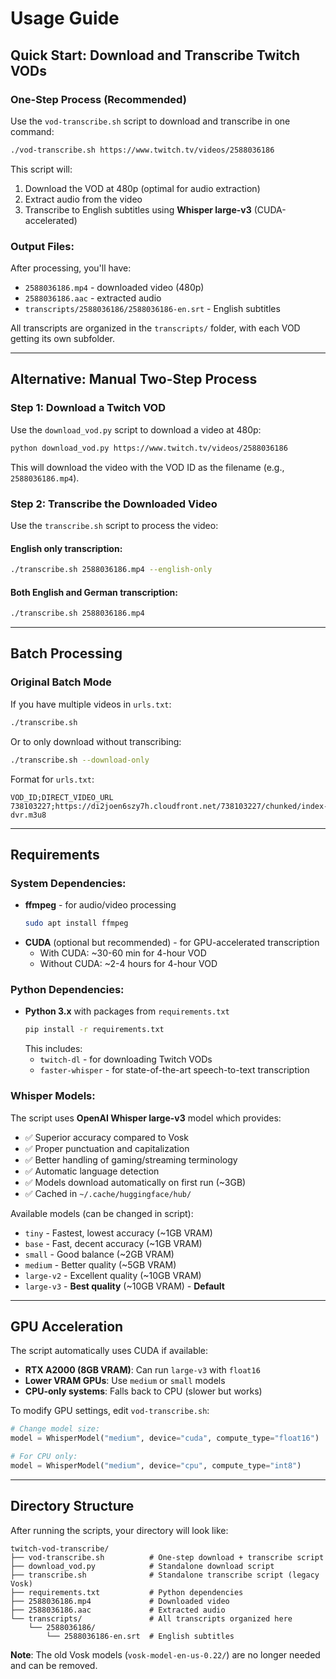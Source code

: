 # Usage Guide

## Quick Start: Download and Transcribe Twitch VODs

### One-Step Process (Recommended)

Use the `vod-transcribe.sh` script to download and transcribe in one command:

```bash
./vod-transcribe.sh https://www.twitch.tv/videos/2588036186
```

This script will:
1. Download the VOD at 480p (optimal for audio extraction)
2. Extract audio from the video
3. Transcribe to English subtitles using **Whisper large-v3** (CUDA-accelerated)

### Output Files:

After processing, you'll have:
- `2588036186.mp4` - downloaded video (480p)
- `2588036186.aac` - extracted audio
- `transcripts/2588036186/2588036186-en.srt` - English subtitles

All transcripts are organized in the `transcripts/` folder, with each VOD getting its own subfolder.

---

## Alternative: Manual Two-Step Process

### Step 1: Download a Twitch VOD

Use the `download_vod.py` script to download a video at 480p:

```bash
python download_vod.py https://www.twitch.tv/videos/2588036186
```

This will download the video with the VOD ID as the filename (e.g., `2588036186.mp4`).

### Step 2: Transcribe the Downloaded Video

Use the `transcribe.sh` script to process the video:

#### English only transcription:
```bash
./transcribe.sh 2588036186.mp4 --english-only
```

#### Both English and German transcription:
```bash
./transcribe.sh 2588036186.mp4
```

---

## Batch Processing

### Original Batch Mode

If you have multiple videos in `urls.txt`:
```bash
./transcribe.sh
```

Or to only download without transcribing:
```bash
./transcribe.sh --download-only
```

Format for `urls.txt`:
```
VOD_ID;DIRECT_VIDEO_URL
738103227;https://di2joen6szy7h.cloudfront.net/738103227/chunked/index-dvr.m3u8
```

---

## Requirements

### System Dependencies:
- **ffmpeg** - for audio/video processing
  ```bash
  sudo apt install ffmpeg
  ```
- **CUDA** (optional but recommended) - for GPU-accelerated transcription
  - With CUDA: ~30-60 min for 4-hour VOD
  - Without CUDA: ~2-4 hours for 4-hour VOD

### Python Dependencies:
- **Python 3.x** with packages from `requirements.txt`
  ```bash
  pip install -r requirements.txt
  ```
  This includes:
  - `twitch-dl` - for downloading Twitch VODs
  - `faster-whisper` - for state-of-the-art speech-to-text transcription

### Whisper Models:
The script uses **OpenAI Whisper large-v3** model which provides:
- ✅ Superior accuracy compared to Vosk
- ✅ Proper punctuation and capitalization
- ✅ Better handling of gaming/streaming terminology
- ✅ Automatic language detection
- ✅ Models download automatically on first run (~3GB)
- ✅ Cached in `~/.cache/huggingface/hub/`

Available models (can be changed in script):
- `tiny` - Fastest, lowest accuracy (~1GB VRAM)
- `base` - Fast, decent accuracy (~1GB VRAM)
- `small` - Good balance (~2GB VRAM)
- `medium` - Better quality (~5GB VRAM)
- `large-v2` - Excellent quality (~10GB VRAM)
- `large-v3` - **Best quality** (~10GB VRAM) - **Default**

---

## GPU Acceleration

The script automatically uses CUDA if available:
- **RTX A2000 (8GB VRAM)**: Can run `large-v3` with `float16`
- **Lower VRAM GPUs**: Use `medium` or `small` models
- **CPU-only systems**: Falls back to CPU (slower but works)

To modify GPU settings, edit `vod-transcribe.sh`:
```python
# Change model size:
model = WhisperModel("medium", device="cuda", compute_type="float16")

# For CPU only:
model = WhisperModel("medium", device="cpu", compute_type="int8")
```

---

## Directory Structure

After running the scripts, your directory will look like:

```
twitch-vod-transcribe/
├── vod-transcribe.sh          # One-step download + transcribe script
├── download_vod.py            # Standalone download script
├── transcribe.sh              # Standalone transcribe script (legacy Vosk)
├── requirements.txt           # Python dependencies
├── 2588036186.mp4             # Downloaded video
├── 2588036186.aac             # Extracted audio
└── transcripts/               # All transcripts organized here
    └── 2588036186/
        └── 2588036186-en.srt  # English subtitles
```

**Note**: The old Vosk models (`vosk-model-en-us-0.22/`) are no longer needed and can be removed.
